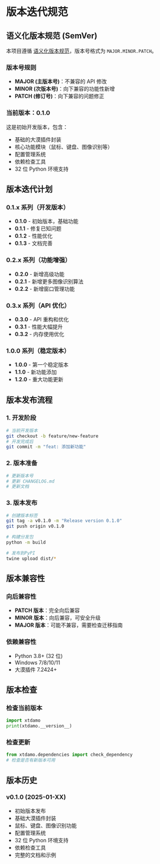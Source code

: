 # 版本迭代规范

## 语义化版本规范 (SemVer)

本项目遵循 [语义化版本规范](https://semver.org/lang/zh-CN/)，版本号格式为 `MAJOR.MINOR.PATCH`。

### 版本号规则

-   **MAJOR (主版本号)**：不兼容的 API 修改
-   **MINOR (次版本号)**：向下兼容的功能性新增
-   **PATCH (修订号)**：向下兼容的问题修正

### 当前版本：0.1.0

这是初始开发版本，包含：

-   基础的大漠插件封装
-   核心功能模块（鼠标、键盘、图像识别等）
-   配置管理系统
-   依赖检查工具
-   32 位 Python 环境支持

## 版本迭代计划

### 0.1.x 系列（开发版本）

-   **0.1.0** - 初始版本，基础功能
-   **0.1.1** - 修复已知问题
-   **0.1.2** - 性能优化
-   **0.1.3** - 文档完善

### 0.2.x 系列（功能增强）

-   **0.2.0** - 新增高级功能
-   **0.2.1** - 新增更多图像识别算法
-   **0.2.2** - 新增窗口管理功能

### 0.3.x 系列（API 优化）

-   **0.3.0** - API 重构和优化
-   **0.3.1** - 性能大幅提升
-   **0.3.2** - 内存使用优化

### 1.0.0 系列（稳定版本）

-   **1.0.0** - 第一个稳定版本
-   **1.1.0** - 新功能添加
-   **1.2.0** - 重大功能更新

## 版本发布流程

### 1. 开发阶段

```bash
# 当前开发版本
git checkout -b feature/new-feature
# 开发完成后
git commit -m "feat: 添加新功能"
```

### 2. 版本准备

```bash
# 更新版本号
# 更新 CHANGELOG.md
# 更新文档
```

### 3. 版本发布

```bash
# 创建版本标签
git tag -a v0.1.0 -m "Release version 0.1.0"
git push origin v0.1.0

# 构建分发包
python -m build

# 发布到PyPI
twine upload dist/*
```

## 版本兼容性

### 向后兼容性

-   **PATCH 版本**：完全向后兼容
-   **MINOR 版本**：向后兼容，可安全升级
-   **MAJOR 版本**：可能不兼容，需要检查迁移指南

### 依赖兼容性

-   Python 3.8+ (32 位)
-   Windows 7/8/10/11
-   大漠插件 7.2424+

## 版本检查

### 检查当前版本

```python
import xtdamo
print(xtdamo.__version__)
```

### 检查更新

```python
from xtdamo.dependencies import check_dependency
# 检查是否有新版本可用
```

## 版本历史

### v0.1.0 (2025-01-XX)

-   初始版本发布
-   基础大漠插件封装
-   鼠标、键盘、图像识别功能
-   配置管理系统
-   32 位 Python 环境支持
-   依赖检查工具
-   完整的文档和示例
